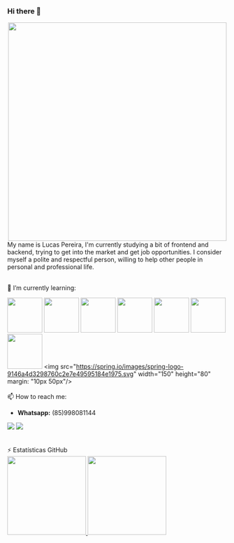 ### Hi there 👋
<div align="center">
<img src="https://myoctocat.com/assets/images/octocats/octocat-20.png" width="500" height="500"/>
</div>
My name is Lucas Pereira, I'm currently studying a bit of frontend and backend, trying to get into the market and get job opportunities. I consider myself a polite and respectful person, willing to help other people in personal and professional life.
<br />
<br />

🌱 I’m currently learning:

<img src="https://cdn.jsdelivr.net/gh/devicons/devicon/icons/python/python-original-wordmark.svg" width="80" height="80"/> <img src="https://cdn.jsdelivr.net/npm/programming-languages-logos@0.0.3/src/java/java.svg" width="80" height="80"/> <img src="https://cdn.jsdelivr.net/gh/devicons/devicon/icons/javascript/javascript-original.svg" width="80" height="80"/> <img src="https://cdn.jsdelivr.net/gh/devicons/devicon/icons/html5/html5-original-wordmark.svg" width="80" height="80"/> <img src="https://cdn.jsdelivr.net/gh/devicons/devicon/icons/css3/css3-original-wordmark.svg" width="80" height="80"/> <img src="https://cdn.jsdelivr.net/gh/devicons/devicon/icons/mysql/mysql-original-wordmark.svg" width="80" height="80"/> <img src="https://cdn.jsdelivr.net/gh/devicons/devicon/icons/django/django-plain-wordmark.svg" width="80" height="80"/> <img src="https://spring.io/images/spring-logo-9146a4d3298760c2e7e49595184e1975.svg" width="150" height="80" margin: "10px 50px"/> 
<br />
<br />
📫 How to reach me: 
* **Whatsapp:** (85)998081144
<div>
<a href = "mailto:lucaspereiraps01@gmail.com"><img src="https://img.shields.io/badge/Gmail-D14836?style=for-the-badge&logo=gmail&logoColor=white" target="_blank"></a>
<a href="https://www.linkedin.com/in/lucas-pereira-334155182/" target="_blank"><img src="https://img.shields.io/badge/-LinkedIn-%230077B5?style=for-the-badge&logo=linkedin&logoColor=white" target="_blank"></a>   
</div>  
<br />
<br />
⚡ Estatísticas GitHub
<div>
<a href="https://github.com/seu-usuário-aqui">
<img height="180em" src="https://github-readme-stats.vercel.app/api/top-langs/?username=LucasLPPS&layout=compact&langs_count=7&theme=dracula"/>
<img height="180em" src="https://github-readme-stats.vercel.app/api?username=LucasLPPS&show_icons=true&theme=dracula&include_all_commits=true&count_private=true"/>
</div>
